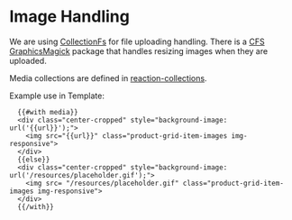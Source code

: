 # Image Handling
We are using [CollectionFs](https://github.com/CollectionFS/Meteor-CollectionFS)  for file uploading handling.  There is a [CFS GraphicsMagick](https://github.com/CollectionFS/Meteor-cfs-graphicsmagick) package that handles resizing images when they are uploaded.

Media collections are defined in  [reaction-collections](https://github.com/reactioncommerce/reaction/blob/development/packages/reaction-collections/common/collections/collectionFS.js).

Example use in Template:

```
  {{#with media}}
  <div class="center-cropped" style="background-image: url('{{url}}');">
    <img src="{{url}}" class="product-grid-item-images img-responsive">
  </div>
  {{else}}
  <div class="center-cropped" style="background-image: url('/resources/placeholder.gif');">
    <img src= "/resources/placeholder.gif" class="product-grid-item-images img-responsive">
  </div>
  {{/with}}
```
